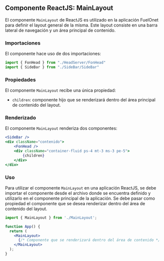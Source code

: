 ## Componente ReactJS: MainLayout

El componente `MainLayout` de ReactJS es utilizado en la aplicación FuelOnet para definir el layout general de la misma. Este layout consiste en una barra lateral de navegación y un área principal de contenido.

### Importaciones

El componente hace uso de dos importaciones:

```jsx
import { FonHead } from "./HeadServer/FonHead"
import { SideBar } from "./SideBar/SideBar"
```

### Propiedades

El componente `MainLayout` recibe una única propiedad:

- `children`: componente hijo que se renderizará dentro del área principal de contenido del layout.

### Renderizado

El componente `MainLayout` renderiza dos componentes:

```jsx
<SideBar />
<div className="contenido">
    <FonHead />
    <div className="container-fluid ps-4 mt-3 ms-3 pe-5">
        {children}
    </div>
</div>
```

### Uso

Para utilizar el componente `MainLayout` en una aplicación ReactJS, se debe importar el componente desde el archivo donde se encuentra definido y utilizarlo en el componente principal de la aplicación. Se debe pasar como propiedad el componente que se desea renderizar dentro del área de contenido del layout.

```jsx
import { MainLayout } from './MainLayout';

function App() {
  return (
    <MainLayout>
      {/* Componente que se renderizará dentro del área de contenido */}
    </MainLayout>
  );
}
```